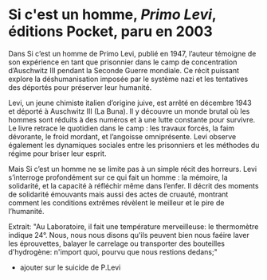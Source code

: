 # Si c'est un homme, _Primo Levi_, éditions Pocket, paru en 2003

Dans Si c’est un homme de Primo Levi, publié en 1947, l’auteur témoigne de son expérience en tant que prisonnier dans le camp de concentration d’Auschwitz III pendant la Seconde Guerre mondiale. Ce récit puissant explore la déshumanisation imposée par le système nazi et les tentatives des déportés pour préserver leur humanité.

Levi, un jeune chimiste italien d’origine juive, est arrêté en décembre 1943 et déporté à Auschwitz III (La Buna). Il y découvre un monde brutal où les hommes sont réduits à des numéros et à une lutte constante pour survivre. Le livre retrace le quotidien dans le camp : les travaux forcés, la faim dévorante, le froid mordant, et l’angoisse omniprésente. Levi observe également les dynamiques sociales entre les prisonniers et les méthodes du régime pour briser leur esprit.

Mais Si c’est un homme ne se limite pas à un simple récit des horreurs. Levi s’interroge profondément sur ce qui fait un homme : la mémoire, la solidarité, et la capacité à réfléchir même dans l’enfer. Il décrit des moments de solidarité émouvants mais aussi des actes de cruauté, montrant comment les conditions extrêmes révèlent le meilleur et le pire de l’humanité.

Extrait: "Au Laboratoire, il fait une température merveilleuse: le thermomètre indique 24°. Nous, nous nous disons qu'ils peuvent bien nous faéire laver les éprouvettes, balayer le carrelage ou transporter des bouteilles d'hydrogène: n'import quoi, pourvu que nous restions dedans;"

- ajouter sur le suicide de P.Levi
